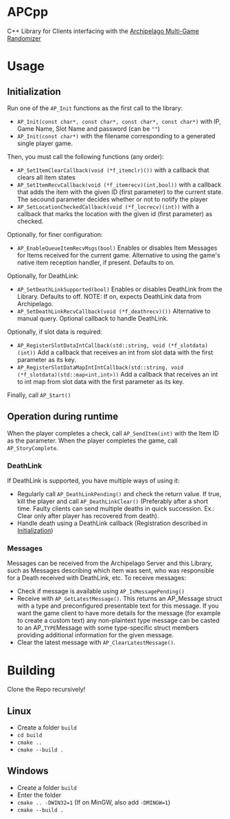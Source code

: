 # APCpp
C++ Library for Clients interfacing with the [Archipelago Multi-Game Randomizer](https://archipelago.gg)

# Usage

## Initialization

Run one of the `AP_Init` functions as the first call to the library:
- `AP_Init(const char*, const char*, const char*, const char*)` with IP, Game Name, Slot Name and password (can be `""`)
- `AP_Init(const char*)` with the filename corresponding to a generated single player game.

Then, you must call the following functions (any order):
- `AP_SetItemClearCallback(void (*f_itemclr)())` with a callback that clears all item states
- `AP_SetItemRecvCallback(void (*f_itemrecv)(int,bool))` with a callback that adds the item with the given ID (first parameter) to the current state.
The secound parameter decides whether or not to notify the player
- `AP_SetLocationCheckedCallback(void (*f_locrecv)(int))` with a callback that marks the location with the given id (first parameter) as checked.

Optionally, for finer configuration:
- `AP_EnableQueueItemRecvMsgs(bool)` Enables or disables Item Messages for Items received for the current game. Alternative to using the game's native item reception handler, if present. Defaults to on.

Optionally, for DeathLink:
- `AP_SetDeathLinkSupported(bool)` Enables or disables DeathLink from the Library. Defaults to off. NOTE: If on, expects DeathLink data from Archipelago.
- `AP_SetDeathLinkRecvCallback(void (*f_deathrecv)())` Alternative to manual query. Optional callback to handle DeathLink.

Optionally, if slot data is required:
- `AP_RegisterSlotDataIntCallback(std::string, void (*f_slotdata)(int))` Add a callback that receives an int from slot data with the first parameter as its key.
- `AP_RegisterSlotDataMapIntIntCallback(std::string, void (*f_slotdata)(std::map<int,int>))` Add a callback that receives an int to int map from slot data with the first parameter as its key.

Finally, call `AP_Start()`

## Operation during runtime

When the player completes a check, call `AP_SendItem(int)` with the Item ID as the parameter.
When the player completes the game, call `AP_StoryComplete`.

### DeathLink
If DeathLink is supported, you have multiple ways of using it:
- Regularly call `AP_DeathLinkPending()` and check the return value. If true, kill the player and call `AP_DeathLinkClear()` (Preferably after a short time.
Faulty clients can send multiple deaths in quick succession. Ex.: Clear only after player has recovered from death).
- Handle death using a DeathLink callback (Registration described in [Initialization](#Initialization))

### Messages
Messages can be received from the Archipelago Server and this Library, such as Messages describing which item was sent, who was responsible for a Death received with DeathLink, etc.
To receive messages:
- Check if message is available using `AP_IsMessagePending()`
- Receive with `AP_GetLatestMessage()`. This returns an AP_Message struct with a type and preconfigured presentable text for this message. If you want the game client to have more details for the message (for example to create a custom text) any non-plaintext type message can be casted to an AP_`TYPE`Message with some type-specific struct members providing additional information for the given message.
- Clear the latest message with `AP_ClearLatestMessage()`.

# Building
Clone the Repo recursively!
## Linux
- Create a folder `build`
- `cd build`
- `cmake ..`
- `cmake --build .`
## Windows
- Create a folder `build`
- Enter the folder
- `cmake .. -DWIN32=1` (If on MinGW, also add `-DMINGW=1`)
- `cmake --build .`
